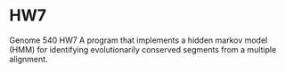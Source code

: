 # HW7
Genome 540 HW7
A program that implements a hidden markov model (HMM) for identifying evolutionarily conserved segments from a multiple alignment.
